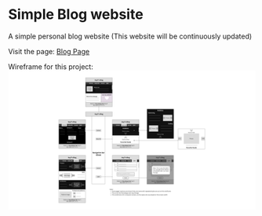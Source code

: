 # Simple Blog website

A simple personal blog website (This website will be continuously updated)

Visit the page: [Blog Page](https://kayt256.github.io/simple-blog-page/)

Wireframe for this project: ![Wireframe](img/trieu-khang-trat_final-project-wireframe.png)